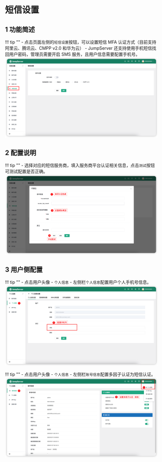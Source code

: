 # 短信设置
## 1 功能简述
!!! tip ""
    - 点击页面左侧的`短信设置`按钮，可以设置短信 MFA 认证方式（目前支持阿里云、腾讯云、CMPP v2.0 和华为云）
    - JumpServer 还支持使用手机短信找回用户密码，管理员需要开启 SMS 服务，且用户信息需要配置手机号。
![sms01](../../img/sms01.png)

## 2 配置说明
!!! tip ""
    - 选择对应的短信服务商，填入服务商平台认证相关信息，点击`测试`按钮可测试配置是否正确。
![sms02](../../img/sms02.png)

## 3 用户侧配置
!!! tip ""
    - 点击用户头像 - `个人信息` - 左侧栏`个人信息`配置用户个人手机号信息。
![sms04](../../img/sms04.png)

!!! tip ""
    - 点击用户头像 - `个人信息` - 左侧栏`账号信息`配置多因子认证为短信认证。
![sms03](../../img/sms03.png)

